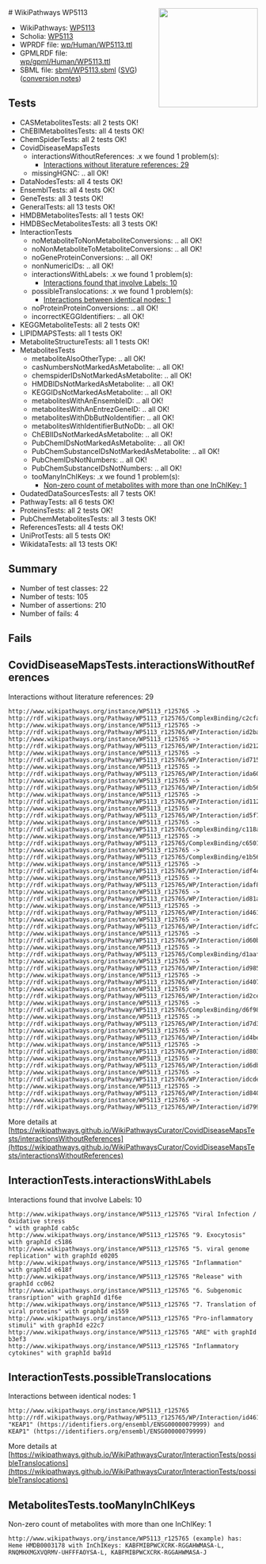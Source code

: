 <img style="float: right; width: 200px" src="../logo.png" />
# WikiPathways WP5113

* WikiPathways: [WP5113](https://identifiers.org/wikipathways:WP5113)
* Scholia: [WP5113](https://scholia.toolforge.org/wikipathways/WP5113)
* WPRDF file: [wp/Human/WP5113.ttl](../wp/Human/WP5113.ttl)
* GPMLRDF file: [wp/gpml/Human/WP5113.ttl](../wp/gpml/Human/WP5113.ttl)
* SBML file: [sbml/WP5113.sbml](../sbml/WP5113.sbml) ([SVG](../sbml/WP5113.svg)) ([conversion notes](../sbml/WP5113.txt))

## Tests
* CASMetabolitesTests: all 2 tests OK!
* ChEBIMetabolitesTests: all 4 tests OK!
* ChemSpiderTests: all 2 tests OK!
* CovidDiseaseMapsTests
    * interactionsWithoutReferences: .x we found 1 problem(s):
        * [Interactions without literature references: 29](#9701cd09)
    * missingHGNC: .. all OK!
* DataNodesTests: all 4 tests OK!
* EnsemblTests: all 4 tests OK!
* GeneTests: all 3 tests OK!
* GeneralTests: all 13 tests OK!
* HMDBMetabolitesTests: all 1 tests OK!
* HMDBSecMetabolitesTests: all 3 tests OK!
* InteractionTests
    * noMetaboliteToNonMetaboliteConversions: .. all OK!
    * noNonMetaboliteToMetaboliteConversions: .. all OK!
    * noGeneProteinConversions: .. all OK!
    * nonNumericIDs: .. all OK!
    * interactionsWithLabels: .x we found 1 problem(s):
        * [Interactions found that involve Labels: 10](#fe97a8b8)
    * possibleTranslocations: .x we found 1 problem(s):
        * [Interactions between identical nodes: 1](#1c118206)
    * noProteinProteinConversions: .. all OK!
    * incorrectKEGGIdentifiers: .. all OK!
* KEGGMetaboliteTests: all 2 tests OK!
* LIPIDMAPSTests: all 1 tests OK!
* MetaboliteStructureTests: all 1 tests OK!
* MetabolitesTests
    * metaboliteAlsoOtherType: .. all OK!
    * casNumbersNotMarkedAsMetabolite: .. all OK!
    * chemspiderIDsNotMarkedAsMetabolite: .. all OK!
    * HMDBIDsNotMarkedAsMetabolite: .. all OK!
    * KEGGIDsNotMarkedAsMetabolite: .. all OK!
    * metabolitesWithAnEnsembleID: .. all OK!
    * metabolitesWithAnEntrezGeneID: .. all OK!
    * metabolitesWithDbButNoIdentifier: .. all OK!
    * metabolitesWithIdentifierButNoDb: .. all OK!
    * ChEBIIDsNotMarkedAsMetabolite: .. all OK!
    * PubChemIDsNotMarkedAsMetabolite: .. all OK!
    * PubChemSubstanceIDsNotMarkedAsMetabolite: .. all OK!
    * PubChemIDsNotNumbers: .. all OK!
    * PubChemSubstanceIDsNotNumbers: .. all OK!
    * tooManyInChIKeys: .x we found 1 problem(s):
        * [Non-zero count of metabolites with more than one InChIKey: 1](#a4e4037e)
* OudatedDataSourcesTests: all 7 tests OK!
* PathwayTests: all 6 tests OK!
* ProteinsTests: all 2 tests OK!
* PubChemMetabolitesTests: all 3 tests OK!
* ReferencesTests: all 4 tests OK!
* UniProtTests: all 5 tests OK!
* WikidataTests: all 13 tests OK!


## Summary

* Number of test classes: 22
* Number of tests: 105
* Number of assertions: 210
* Number of fails: 4

## Fails

<a name="9701cd09" />

## CovidDiseaseMapsTests.interactionsWithoutReferences

Interactions without literature references: 29
```
http://www.wikipathways.org/instance/WP5113_r125765 -> http://rdf.wikipathways.org/Pathway/WP5113_r125765/ComplexBinding/c2cfa
http://www.wikipathways.org/instance/WP5113_r125765 -> http://rdf.wikipathways.org/Pathway/WP5113_r125765/WP/Interaction/id2ba69e50
http://www.wikipathways.org/instance/WP5113_r125765 -> http://rdf.wikipathways.org/Pathway/WP5113_r125765/WP/Interaction/id212b2183
http://www.wikipathways.org/instance/WP5113_r125765 -> http://rdf.wikipathways.org/Pathway/WP5113_r125765/WP/Interaction/id715b17be
http://www.wikipathways.org/instance/WP5113_r125765 -> http://rdf.wikipathways.org/Pathway/WP5113_r125765/WP/Interaction/ida604b50
http://www.wikipathways.org/instance/WP5113_r125765 -> http://rdf.wikipathways.org/Pathway/WP5113_r125765/WP/Interaction/idb56611eb
http://www.wikipathways.org/instance/WP5113_r125765 -> http://rdf.wikipathways.org/Pathway/WP5113_r125765/WP/Interaction/id11298a73
http://www.wikipathways.org/instance/WP5113_r125765 -> http://rdf.wikipathways.org/Pathway/WP5113_r125765/WP/Interaction/id5f742b09
http://www.wikipathways.org/instance/WP5113_r125765 -> http://rdf.wikipathways.org/Pathway/WP5113_r125765/ComplexBinding/c118a
http://www.wikipathways.org/instance/WP5113_r125765 -> http://rdf.wikipathways.org/Pathway/WP5113_r125765/ComplexBinding/c6501
http://www.wikipathways.org/instance/WP5113_r125765 -> http://rdf.wikipathways.org/Pathway/WP5113_r125765/ComplexBinding/e1b56
http://www.wikipathways.org/instance/WP5113_r125765 -> http://rdf.wikipathways.org/Pathway/WP5113_r125765/WP/Interaction/idf4c13a25
http://www.wikipathways.org/instance/WP5113_r125765 -> http://rdf.wikipathways.org/Pathway/WP5113_r125765/WP/Interaction/idaf8188bc
http://www.wikipathways.org/instance/WP5113_r125765 -> http://rdf.wikipathways.org/Pathway/WP5113_r125765/WP/Interaction/id81a62627
http://www.wikipathways.org/instance/WP5113_r125765 -> http://rdf.wikipathways.org/Pathway/WP5113_r125765/WP/Interaction/id461dc676
http://www.wikipathways.org/instance/WP5113_r125765 -> http://rdf.wikipathways.org/Pathway/WP5113_r125765/WP/Interaction/idfc2d23ef
http://www.wikipathways.org/instance/WP5113_r125765 -> http://rdf.wikipathways.org/Pathway/WP5113_r125765/WP/Interaction/id60b7f6ef
http://www.wikipathways.org/instance/WP5113_r125765 -> http://rdf.wikipathways.org/Pathway/WP5113_r125765/ComplexBinding/d1aaf
http://www.wikipathways.org/instance/WP5113_r125765 -> http://rdf.wikipathways.org/Pathway/WP5113_r125765/WP/Interaction/id985cf82a
http://www.wikipathways.org/instance/WP5113_r125765 -> http://rdf.wikipathways.org/Pathway/WP5113_r125765/WP/Interaction/id407b4cba
http://www.wikipathways.org/instance/WP5113_r125765 -> http://rdf.wikipathways.org/Pathway/WP5113_r125765/WP/Interaction/id2ce067d0
http://www.wikipathways.org/instance/WP5113_r125765 -> http://rdf.wikipathways.org/Pathway/WP5113_r125765/ComplexBinding/d6f98
http://www.wikipathways.org/instance/WP5113_r125765 -> http://rdf.wikipathways.org/Pathway/WP5113_r125765/WP/Interaction/id7d319e35
http://www.wikipathways.org/instance/WP5113_r125765 -> http://rdf.wikipathways.org/Pathway/WP5113_r125765/WP/Interaction/id4bed82f3
http://www.wikipathways.org/instance/WP5113_r125765 -> http://rdf.wikipathways.org/Pathway/WP5113_r125765/WP/Interaction/id80337e77
http://www.wikipathways.org/instance/WP5113_r125765 -> http://rdf.wikipathways.org/Pathway/WP5113_r125765/WP/Interaction/id6db3f655
http://www.wikipathways.org/instance/WP5113_r125765 -> http://rdf.wikipathways.org/Pathway/WP5113_r125765/WP/Interaction/idcdee20b6
http://www.wikipathways.org/instance/WP5113_r125765 -> http://rdf.wikipathways.org/Pathway/WP5113_r125765/WP/Interaction/id84003b63
http://www.wikipathways.org/instance/WP5113_r125765 -> http://rdf.wikipathways.org/Pathway/WP5113_r125765/WP/Interaction/id799a92c8
```

More details at [https://wikipathways.github.io/WikiPathwaysCurator/CovidDiseaseMapsTests/interactionsWithoutReferences](https://wikipathways.github.io/WikiPathwaysCurator/CovidDiseaseMapsTests/interactionsWithoutReferences)

<a name="fe97a8b8" />

## InteractionTests.interactionsWithLabels

Interactions found that involve Labels: 10
```
http://www.wikipathways.org/instance/WP5113_r125765 "Viral Infection /
Oxidative stress
" with graphId cab5c
http://www.wikipathways.org/instance/WP5113_r125765 "9. Exocytosis" with graphId c5186
http://www.wikipathways.org/instance/WP5113_r125765 "5. viral genome replication" with graphId e0205
http://www.wikipathways.org/instance/WP5113_r125765 "Inflammation" with graphId e618f
http://www.wikipathways.org/instance/WP5113_r125765 "Release" with graphId cc062
http://www.wikipathways.org/instance/WP5113_r125765 "6. Subgenomic transription" with graphId d1f6e
http://www.wikipathways.org/instance/WP5113_r125765 "7. Translation of viral proteins" with graphId e1559
http://www.wikipathways.org/instance/WP5113_r125765 "Pro-inflammatory stimuli" with graphId e22c7
http://www.wikipathways.org/instance/WP5113_r125765 "ARE" with graphId b3ef3
http://www.wikipathways.org/instance/WP5113_r125765 "Inflammatory cytokines" with graphId ba91d
```

<a name="1c118206" />

## InteractionTests.possibleTranslocations

Interactions between identical nodes: 1
```
http://www.wikipathways.org/instance/WP5113_r125765 http://rdf.wikipathways.org/Pathway/WP5113_r125765/WP/Interaction/id461dc676 "KEAP1" (https://identifiers.org/ensembl/ENSG00000079999) and 
KEAP1" (https://identifiers.org/ensembl/ENSG00000079999)
```

More details at [https://wikipathways.github.io/WikiPathwaysCurator/InteractionTests/possibleTranslocations](https://wikipathways.github.io/WikiPathwaysCurator/InteractionTests/possibleTranslocations)

<a name="a4e4037e" />

## MetabolitesTests.tooManyInChIKeys

Non-zero count of metabolites with more than one InChIKey: 1
```
http://www.wikipathways.org/instance/WP5113_r125765 (example) has: Heme HMDB0003178 with InChIKeys: KABFMIBPWCXCRK-RGGAHWMASA-L, RNQMHXMGXVQRMV-UHFFFAOYSA-L, KABFMIBPWCXCRK-RGGAHWMASA-J
```

